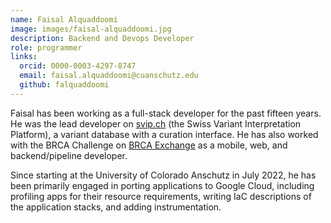 ```yaml
---
name: Faisal Alquaddoomi
image: images/faisal-alquaddoomi.jpg
description: Backend and Devops Developer
role: programmer
links:
  orcid: 0000-0003-4297-8747
  email: faisal.alquaddoomi@cuanschutz.edu
  github: falquaddoomi
---
```


Faisal has been working as a full-stack developer for the past fifteen years. He was the lead developer on [svip.ch](https://svip.ch/) (the Swiss Variant Interpretation Platform), a variant database with a curation interface. He has also worked with the BRCA Challenge on [BRCA Exchange](https://brcaexchange.org/) as a mobile, web, and backend/pipeline developer.

Since starting at the University of Colorado Anschutz in July 2022, he has been primarily engaged in porting applications to Google Cloud, including profiling apps for their resource requirements, writing IaC descriptions of the application stacks, and adding instrumentation.
